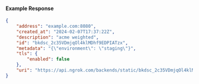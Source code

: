 <!-- Code generated for API Clients. DO NOT EDIT. -->

#### Example Response

```json
{
	"address": "example.com:8080",
	"created_at": "2024-02-07T17:37:22Z",
	"description": "acme weighted",
	"id": "bkdsc_2c35VDmjqOl4klMDhf9EDPIATzx",
	"metadata": "{\"environment\": \"staging\"}",
	"tls": {
		"enabled": false
	},
	"uri": "https://api.ngrok.com/backends/static/bkdsc_2c35VDmjqOl4klMDhf9EDPIATzx"
}
```
